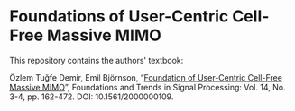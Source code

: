 Foundations of User-Centric Cell-Free Massive MIMO
==================

This repository contains the authors' textbook:

Özlem Tuğfe Demir, Emil Björnson, “[Foundation of User-Centric Cell-Free Massive MIMO](https://www.nowpublishers.com/article/Details/SIG-109)”, Foundations and Trends in Signal Processing: Vol. 14, No. 3-4, pp. 162-472. DOI: 10.1561/2000000109.
